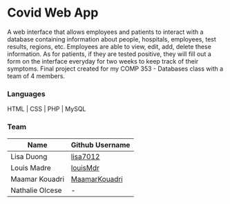 # Covid Web App

A web interface that allows employees and patients to interact with a database containing information about people, hospitals, employees, test results, regions, etc. Employees are able to view, edit, add, delete these information. As for patients, if they are tested positive, they will fill out a form on the interface everyday for two weeks to keep track of their symptoms. Final project created for my COMP 353 - Databases class with a team of 4 members.

### Languages

HTML | CSS | PHP | MySQL

### Team

| Name | Github Username |
|---|---|
| Lisa Duong | [lisa7012](https://github.com/lisa7012) |
| Louis Madre | [louisMdr](https://github.com/louisMdr) |
| Maamar Kouadri | [MaamarKouadri](https://github.com/MaamarKouadri) |
| Nathalie Olcese | - |
